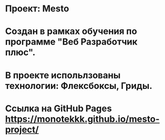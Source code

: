# Проект: Mesto
# Создан в рамках обучения по программе "Веб Разработчик плюс".
# В проекте испольлзованы технологии: Флексбоксы, Гриды.
# Ссылка на GitHub Pages https://monotekkk.github.io/mesto-project/
